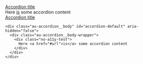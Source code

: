 <section class="au-accordion">
  <a href="#accordion-default" class="au-accordion__title js-au-accordion" aria-controls="accordion-default" aria-expanded="true" aria-selected="true" role="tab" onclick="return AU.accordion.Toggle( this )">
    Accordion title
  </a>

  <div class="au-accordion__body" id="accordion-default" aria-hidden="false">
    <div class="au-accordion__body-wrapper">
      <div class="no-a11y-test">
        Here <a href="#url">is</a> some accordion content
      </div>
    </div>
  </div>
</section>

<div class="au-body au-body--dark">
  <section class="au-accordion au-accordion--dark">
    <a href="#accordion-default" class="au-accordion__title js-au-accordion" aria-controls="accordion-default" aria-expanded="true" aria-selected="true" role="tab" onclick="return AU.accordion.Toggle( this )">
      Accordion title
    </a>

    <div class="au-accordion__body" id="accordion-default" aria-hidden="false">
      <div class="au-accordion__body-wrapper">
        <div class="no-a11y-test">
          Here <a href="#url">is</a> some accordion content
        </div>
      </div>
    </div>
  </section>
</div>
